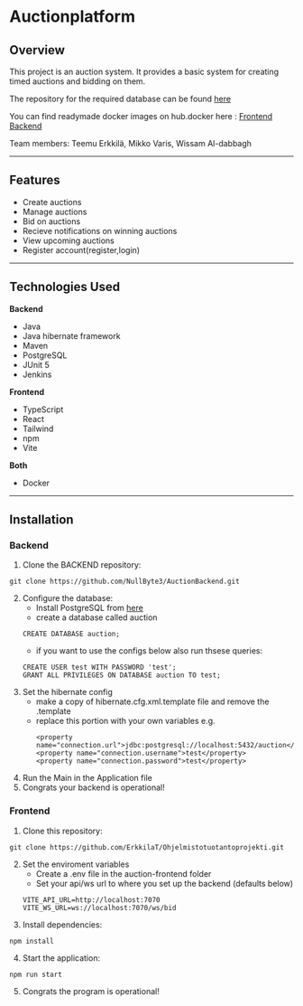 # Auctionplatform
## Overview

This project is an auction system. It provides a basic system for creating timed auctions and bidding on them.

The repository for the required database can be found [here](https://github.com/NullByte3/AuctionBackend)

You can find readymade docker images on hub.docker here : 
[Frontend](https://hub.docker.com/r/oomis1/auction_frontend)
[Backend](https://hub.docker.com/r/oomis1/auction_backend)

Team members: Teemu Erkkilä, Mikko Varis, Wissam Al-dabbagh

---

## Features
- Create auctions
- Manage auctions
- Bid on auctions
- Recieve notifications on winning auctions
- View upcoming auctions
- Register account(register,login)

---

## Technologies Used
**Backend**
- Java
- Java hibernate framework
- Maven
- PostgreSQL
- JUnit 5
- Jenkins
  
**Frontend**
- TypeScript
- React
- Tailwind
- npm
- Vite
  
**Both**
- Docker

---

## Installation
### Backend
1. Clone the BACKEND repository:
```
git clone https://github.com/NullByte3/AuctionBackend.git
```
2. Configure the database:
   - Install PostgreSQL from [here](https://www.postgresql.org/download/)
   - create a database called auction
    ```
    CREATE DATABASE auction;
    ```
    - if you want to use the configs below also run thsese queries:
    ```
    CREATE USER test WITH PASSWORD 'test';
    GRANT ALL PRIVILEGES ON DATABASE auction TO test;
    ```
3. Set the hibernate config
   - make a copy of hibernate.cfg.xml.template file and remove the .template
   - replace this portion with your own variables e.g.
     ```
     <property name="connection.url">jdbc:postgresql://localhost:5432/auction</property>
     <property name="connection.username">test</property>
     <property name="connection.password">test</property>
     ```
4. Run the Main in the Application file
5. Congrats your backend is operational!

### Frontend
1. Clone this repository:
```
git clone https://github.com/ErkkilaT/Ohjelmistotuotantoprojekti.git
```
2. Set the enviroment variables
   - Create a .env file in the auction-frontend folder
   - Set your api/ws url to where you set up the backend (defaults below)
   ```
   VITE_API_URL=http://localhost:7070
   VITE_WS_URL=ws://localhost:7070/ws/bid
   ```
3. Install dependencies:
```
npm install
```
4. Start the application:
```
npm run start
```
5. Congrats the program is operational!



